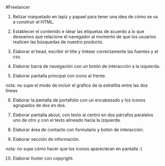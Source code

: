  #Freelancer
 
 1. Relizar maquetado en lapiz y papael para tener una idea de cómo se va a construir el HTML.
 
 2. Establecer el contenido e idear las etiquetas de acuerdo a lo que deseamos que relacione el navegador al momento de que los usuarios realicen las búsquedas de nuestro producto.
 
 3. Elaborar el head, escribir el title y linkear correctamente las fuentes y el css.
 
 4. Elaborar barra de navegación con un botón  de interacción a la izquierda.
 
 5. Elaborar pantalla principal con icono al frente.
 
 nota: no supe el modo de incluir el grafico de la estrellita entre las dos líneas
 
 6. Elaborar la pantalla de portafolio con un encabezado y los iconos agrupados de dos en dos.   
 
 7. Elaborar pantalla about, con texto al centro en dos párrafos paralelos uno de otro y con el texto alineado hacia la izquierda.
 
 8. Elaborar área de contacto con formulario y botón de interacción.
 
 9. Elaborar sección de información.
 
 nota: no supe cómo hacer que los iconos aparecieran en pantalla :(
 
 10. Elaborar footer con copyright.
 
 
 